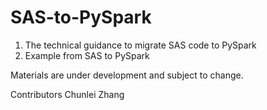 # SAS-to-PySpark

1. The technical guidance to migrate SAS code to PySpark
2. Example from SAS to PySpark

Materials are under development and subject to change.

Contributors
Chunlei Zhang
